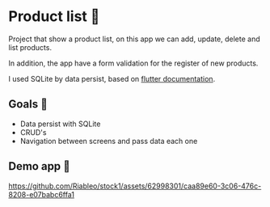 # Product list 📝

Project that show a product list, on this app we can add, update, delete and list products.

In addition, the app have a form validation for the register of new products.

I used SQLite by data persist, based on [flutter documentation](https://docs.flutter.dev/cookbook/persistence/sqlite#1-add-the-dependencies "Link to example").

## Goals 🎯

- Data persist with SQLite
- CRUD's
- Navigation between screens and pass data each one

## Demo app 📱

https://github.com/Riableo/stock1/assets/62998301/caa89e60-3c06-476c-8208-e07babc6ffa1

